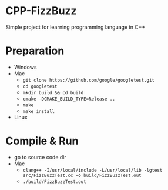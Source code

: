 # CPP-FizzBuzz

Simple project for learning programming language in C++

# Preparation
  - Windows
  - Mac
    - `git clone https://github.com/google/googletest.git`
    - `cd googletest`
    - `mkdir build && cd build`
    - `cmake -DCMAKE_BUILD_TYPE=Release ..`
    - `make`
    - `make install`
  - Linux

# Compile & Run
  - go to source code dir
  - Mac
    - `clang++ -I/usr/local/include -L/usr/local/lib -lgtest src/FizzBuzzTest.cc -o build/FizzBuzzTest.out`
    - `./build/FizzBuzzTest.out`
